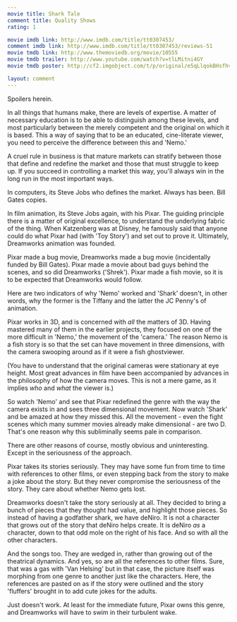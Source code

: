 ```yaml
---
movie title: Shark Tale
comment title: Quality Shows
rating: 1

movie imdb link: http://www.imdb.com/title/tt0307453/
comment imdb link: http://www.imdb.com/title/tt0307453/reviews-51
movie tmdb link: http://www.themoviedb.org/movie/10555
movie tmdb trailer: http://www.youtube.com/watch?v=tlLMitni4GY
movie tmdb poster: http://cf2.imgobject.com/t/p/original/e5qLlqokBHsfhvoEJLkZGOyVhOG.jpg

layout: comment
---
```


Spoilers herein.

In all things that humans make, there are levels of expertise. A matter of necessary education is to be able to distinguish among these levels, and most particularly between the merely competent and the original on which it is based. This a way of saying that to be an educated, cine-literate viewer, you need to perceive the difference between this and 'Nemo.'

A cruel rule in business is that mature markets can stratify between those that define and redefine the market and those that must struggle to keep up. If you succeed in controlling a market this way, you'll always win in the long run in the most important ways.

In computers, its Steve Jobs who defines the market. Always has been. Bill Gates copies.

In film animation, its Steve Jobs again, with his Pixar. The guiding principle there is a matter of original excellence, to understand the underlying fabric of the thing. When Katzenberg was at Disney, he famously said that anyone could do what Pixar had (with 'Toy Story') and set out to prove it. Ultimately, Dreamworks animation was founded.

Pixar made a bug movie, Dreamworks made a bug movie (incidentally funded by Bill Gates). Pixar made a movie about bad guys behind the scenes, and so did Dreamworks ('Shrek'). Pixar made a fish movie, so it is to be expected that Dreamworks would follow.

Here are two indicators of why 'Nemo' worked and 'Shark' doesn't, in other words, why the former is the Tiffany and the latter the JC Penny's of animation.

Pixar works in 3D, and is concerned with _all_ the matters of 3D. Having mastered many of them in the earlier projects, they focused on one of the more difficult in 'Nemo,' the movement of the 'camera.' The reason Nemo is a fish story is so that the set can have movement in three dimensions, with the camera swooping around as if it were a fish ghostviewer.

(You have to understand that the original cameras were stationary at eye height. Most great advances in film have been accompanied by advances in the philosophy of how the camera moves. This is not a mere game, as it implies _who_ and _what_ the viewer is.)

So watch 'Nemo' and see that Pixar redefined the genre with the way the camera exists in and sees three dimensional movement. Now watch 'Shark' and be amazed at how they missed this. All the movement - even the fight scenes which many summer movies already make dimensional - are two D. That's one reason why this subliminally seems pale in comparison.

There are other reasons of course, mostly obvious and uninteresting. Except in the seriousness of the approach.

Pixar takes its stories seriously. They may have some fun from time to time with references to other films, or even stepping back from the story to make a joke about the story. But they never compromise the seriousness of the story. They care about whether Nemo gets lost.

Dreamworks doesn't take the story seriously at all. They decided to bring a bunch of pieces that they thought had value, and highlight those pieces. So instead of having a godfather shark, we have deNiro. It is not a character that grows out of the story that deNiro helps create. It is deNiro _as_ a character, down to that odd mole on the right of his face. And so with all the other characters.

And the songs too. They are wedged in, rather than growing out of the theatrical dynamics. And yes, so are all the references to other films. Sure, that was a gas with 'Van Helsing' but in that case, the picture itself was morphing from one genre to another just like the characters. Here, the references are pasted on as if the story were outlined and the story 'fluffers' brought in to add cute jokes for the adults.

Just doesn't work. At least for the immediate future, Pixar owns this genre, and Dreamworks will have to swim in their turbulent wake.